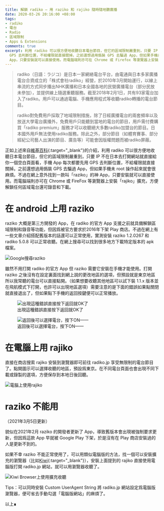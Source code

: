 ```yaml
---
title: 解鎖 radiko — 用 raziko 和 rajiko 隨時隨地聽廣播
date: 2020-03-26 20:16:00 +08:00
tags:
- radiko
- 電台
- Radio
- 區域限制
- Apps & Extensions
comments: true
excerpt: 利用 radiko 可以很方便地收聽日本電台節目，但它的區域限制嚴重到，只要 IP 不在日本去打開網站就直接給你一個空白頁面看，手機 App 每次都要先用
  GPS 去判斷位置，不給權限就直接關掉。之前還想過用僞裝 GPS 去騙過 App，但如果手機未 root 操作起來就會很麻煩。不過在網上意外找到一款叫「raziko」的神
  App，只要安裝就可以直接使用。而電腦端則亦可在 Chrome 或 Firefox 等瀏覽器上安裝「rajiko」擴充，方便解鎖任何區域電台還可錄音和下載。
---
```


> radiko（日語：ラジコ）是日本一家網絡電台平台，由電通與日本多家廣播電台合資成立的「株式會社radiko」經營，於2010年3月開始運行，以線上串流的方式同步播出NHK廣播和日本全國各地的民營廣播電台（部分民放未參加），並提供線上隨選重聽服務。截至2018年2月1日，共有93家電台加入了radiko。用戶可以通過電腦、手機應用程式等收聽radiko轉播的電台節目。
>
> radiko對免費用戶採取了地域限制措施，除了日經廣播電台的兩套頻率以及放送大學電台廣播外，免費用戶只能聽到當地的電台的節目，用戶需付費購買「radiko premium」服務才可以收聽絕大多數radiko加盟台的節目。日本國外用戶無法使用radiko服務。除此之外，部分節目（如體育賽事、部分經紀公司藝人出演的節目、廣告等）可能會因版權問題而被radiko屏蔽。

正如上述來自[維基百科](https://zh.wikipedia.org/zh-hk/Radiko){:target="_blank"}的介紹，利用 radiko 可以很方便地收聽日本電台節目，但它的區域限制嚴重到，只要 IP 不在日本去打開網站就直接給你一個空白頁面看，手機 App 每次都要先用 GPS 去判斷位置，不給權限就直接關掉。之前還想過用僞裝 GPS 去騙過 App，但如果手機未 root 操作起來就會很麻煩。不過在網上意外找到一款叫「raziko」的神 App，只要安裝就可以直接使用。而電腦端則亦可在 Chrome 或 FireFox 等瀏覽器上安裝「rajiko」擴充，方便解鎖任何區域電台還可錄音和下載。

# 在 android 上用 raziko

raziko 大概是第三方開發的 App，在 radiko 的官方 App 支援之前就具備解鎖區域限制和錄音等功能，但因爲被官方要求於2016年下架 Play 商店。不過在網上有一些文章介紹搭配舊版本的話還可以正常使用，實測安裝 raziko 1.2.0267 和 radiko 5.0.8 可以正常收聽。在網上搜尋可以找到很多地方下載特定版本的 apk 檔案。

![Google搜尋raziko](https://img.dorawei.xyz/20200326-Radiko/radiko-1.png)


雖然不用打開 radiko 的官方 App 但 raziko 需要它安裝在手機才能使用。打開 raziko 之後沒有在設定裏面找到網上說的更改地區的選項，但預設就是東京地區所以我常聽的電台可以直接點開。（如果想要收聽其他地區可以試下裝 1.1.x 版本並在飛航模式下打開，也許可以出現地區選項）需要注意的是下面的錯誤如果點關閉就直接退出了，但如果點下手機的返回按鍵便可以正常播放。

<figure>
	<img src="https://img.dorawei.xyz/20200326-Radiko/radiko-2.png"  alt="出現這種錯誤直接按下返回就OK了">
	<figcaption>出現這種錯誤直接按下返回就OK了</figcaption>
</figure>

<figure>
	<img src="https://img.dorawei.xyz/20200326-Radiko/radiko-3.png"  alt="返回後可以選擇電台，按下ON——">
	<figcaption>返回後可以選擇電台，按下ON——</figcaption>
</figure>


# 在電腦上用 rajiko

直接在商店搜索 rajiko 安裝到瀏覽器即可前往 radiko.jp 享受無限制的電台節目了。點開圖示可以選擇收聽的地區，預設爲東京。在不同電台頁面也會出現不同下載或錄製的選項，方便保存到本地日後回聽。

![電腦上使用rajiko](https://img.dorawei.xyz/20200326-Radiko/radiko-4.png)

# raziko 不能用

（2021年3月5日更新）

貌似在2021年2月 raziko 的開發者更新了 App，導致舊版本會出現被強制要求更新，但因爲這款 App 早就被 Google Play 下架，於是沒有在 Play 商店安裝過的人是更新不到的。

如果不幸 raziko 不能正常使用了，可以用類似電腦版的方法，找一個可以安裝擴充的瀏覽器（比如[Kiwi](https://play.google.com/store/apps/details?id=com.kiwibrowser.browser){:target="_blank"}），安裝上面提到的 rajiko 直接使用電腦版打開 radiko.jp 網站，就可以用瀏覽器收聽了。

![Kiwi Browser上使用擴充收聽](https://img.dorawei.xyz/20200326-Radiko/kiwi-tfm.png)

Tips：可以同時安裝 Custom UserAgent String 將 radiko.jp 網站設定爲電腦版瀏覽器，便可省去手動勾選「電腦版網站」的麻煩了。

以上∎ 
